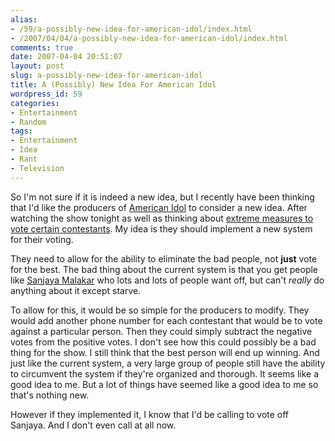 ```yaml
---
alias:
- /59/a-possibly-new-idea-for-american-idol/index.html
- /2007/04/04/a-possibly-new-idea-for-american-idol/index.html
comments: true
date: 2007-04-04 20:51:07
layout: post
slug: a-possibly-new-idea-for-american-idol
title: A (Possibly) New Idea For American Idol
wordpress_id: 59
categories:
- Entertainment
- Random
tags:
- Entertainment
- Idea
- Rant
- Television
---
```


So I'm not sure if it is indeed a new idea, but I recently have been thinking that I'd like the producers of [American Idol](http://www.americanidol.com/) to consider a new idea.  After watching the show tonight as well as thinking about [extreme measures to vote certain contestants](http://www.myspace.com/starvationforsanjaya).  My idea is they should implement a new system for their voting.

They need to allow for the ability to eliminate the bad people, not **just** vote for the best.  The bad thing about the current system is that you get people like [Sanjaya Malakar](http://www.americanidol.com/contestants/season6/sanjaya_malakar/) who lots and lots of people want off, but can't _really_ do anything about it except starve.

To allow for this, it would be so simple for the producers to modify.  They would add another phone number for each contestant that would be to vote against a particular person.  Then they could simply subtract the negative votes from the positive votes.  I don't see how this could possibly be a bad thing for the show.  I still think that the best person will end up winning.  And just like the current system, a very large group of people still have the ability to circumvent the system if they're organized and thorough.  It seems like a good idea to me.  But a lot of things have seemed like a good idea to me so that's nothing new.

However if they implemented it, I know that I'd be calling to vote off Sanjaya.  And I don't even call at all now.
